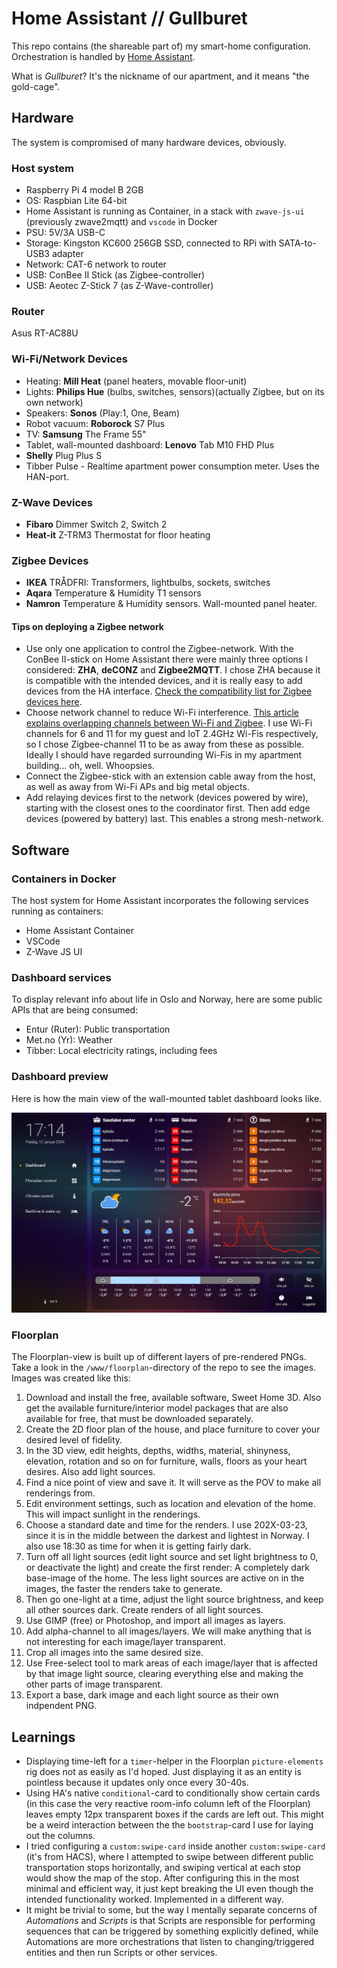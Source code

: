 # Home Assistant // Gullburet

This repo contains (the shareable part of) my smart-home configuration. Orchestration is handled by [Home Assistant](https://www.home-assistant.io/). 

What is *Gullburet*? It's the nickname of our apartment, and it means "the gold-cage".

## Hardware

The system is compromised of many hardware devices, obviously. 

### Host system
- Raspberry Pi 4 model B 2GB
- OS: Raspbian Lite 64-bit
- Home Assistant is running as Container, in a stack with `zwave-js-ui` (previously zwave2mqtt) and `vscode` in Docker
- PSU: 5V/3A USB-C
- Storage: Kingston KC600 256GB SSD, connected to RPi with SATA-to-USB3 adapter
- Network: CAT-6 network to router
- USB: ConBee II Stick (as Zigbee-controller)
- USB: Aeotec Z-Stick 7 (as Z-Wave-controller)

### Router
Asus RT-AC88U

### Wi-Fi/Network Devices
- Heating: **Mill Heat** (panel heaters, movable floor-unit)
- Lights: **Philips Hue** (bulbs, switches, sensors)(actually Zigbee, but on its own network)
- Speakers: **Sonos** (Play:1, One, Beam)
- Robot vacuum: **Roborock** S7 Plus
- TV: **Samsung** The Frame 55"
- Tablet, wall-mounted dashboard: **Lenovo** Tab M10 FHD Plus
- **Shelly** Plug Plus S
- Tibber Pulse - Realtime apartment power consumption meter. Uses the HAN-port.

### Z-Wave Devices
- **Fibaro** Dimmer Switch 2, Switch 2
- **Heat-it** Z-TRM3 Thermostat for floor heating

### Zigbee Devices
- **IKEA** TRÅDFRI: Transformers, lightbulbs, sockets, switches
- **Aqara** Temperature & Humidity T1 sensors
- **Namron** Temperature & Humidity sensors. Wall-mounted panel heater.

#### Tips on deploying a Zigbee network

- Use only one application to control the Zigbee-network. With the ConBee II-stick on Home Assistant there were mainly three options I considered: **ZHA**, **deCONZ** and **Zigbee2MQTT**. I chose ZHA because it is compatible with the intended devices, and it is really easy to add devices from the HA interface. [Check the compatibility list for Zigbee devices here](https://zigbee.blakadder.com/all.html).
- Choose network channel to reduce Wi-Fi interference. [This article explains overlapping channels between Wi-Fi and Zigbee](https://www.metageek.com/training/resources/zigbee-wifi-coexistence/). I use Wi-Fi channels for 6 and 11 for my guest and IoT 2.4GHz Wi-Fis respectively, so I chose Zigbee-channel 11 to be as away from these as possible. Ideally I should have regarded surrounding Wi-Fis in my apartment building... oh, well. Whoopsies.
- Connect the Zigbee-stick with an extension cable away from the host, as well as away from Wi-Fi APs and big metal objects.
- Add relaying devices first to the network (devices powered by wire), starting with the closest ones to the coordinator first. Then add edge devices (powered by battery) last. This enables a strong mesh-network.

## Software 

### Containers in Docker

The host system for Home Assistant incorporates the following services running as containers:
- Home Assistant Container
- VSCode
- Z-Wave JS UI

### Dashboard services
To display relevant info about life in Oslo and Norway, here are some public APIs that are being consumed:
- Entur (Ruter): Public transportation
- Met.no (Yr): Weather
- Tibber: Local electricity ratings, including fees

### Dashboard preview

Here is how the main view of the wall-mounted tablet dashboard looks like.

![Wall-mounted tablet dashboard main view](./www/docs/overview-dashboard.png)

### Floorplan

The Floorplan-view is built up of different layers of pre-rendered PNGs. Take a look in the `/www/floorplan`-directory of the repo to see the images. Images was created like this:
1. Download and install the free, available software, Sweet Home 3D. Also get the available furniture/interior model packages that are also available for free, that must be downloaded separately.
2. Create the 2D floor plan of the house, and place furniture to cover your desired level of fidelity.
3. In the 3D view, edit heights, depths, widths, material, shinyness, elevation, rotation and so on for furniture, walls, floors as your heart desires. Also add light sources.
4. Find a nice point of view and save it. It will serve as the POV to make all renderings from.
5. Edit environment settings, such as location and elevation of the home. This will impact sunlight in the renderings.
6. Choose a standard date and time for the renders. I use 202X-03-23, since it is in the middle between the darkest and lightest in Norway. I also use 18:30 as time for when it is getting fairly dark.
7. Turn off all light sources (edit light source and set light brightness to 0, or deactivate the light) and create the first render: A completely dark base-image of the home. The less light sources are active on in the images, the faster the renders take to generate.
8. Then go one-light at a time, adjust the light source brightness, and keep all other sources dark. Create renders of all light sources.
9. Use GIMP (free) or Photoshop, and import all images as layers.
10. Add alpha-channel to all images/layers. We will make anything that is not interesting for each image/layer transparent.
11. Crop all images into the same desired size.
12. Use Free-select tool to mark areas of each image/layer that is affected by that image light source, clearing everything else and making the other parts of image transparent.
13. Export a base, dark image and each light source as their own indpendent PNG.

## Learnings

- Displaying time-left for a `timer`-helper in the Floorplan `picture-elements` rig does not as easily as I'd hoped. Just displaying it as an entity is pointless because it updates only once every 30-40s.
- Using HA's native `conditional`-card to conditionally show certain cards (in this case the very reactive room-info column left of the Floorplan) leaves empty 12px transparent boxes if the cards are left out. This might be a weird interaction between the the `bootstrap`-card I use for laying out the columns.
- I tried configuring a `custom:swipe-card` inside another `custom:swipe-card` (it's from HACS), where I attempted to swipe between different public transportation stops horizontally, and swiping vertical at each stop would show the map of the stop. After configuring this in the most minimal and efficient way, it just kept breaking the UI even though the intended functionality worked. Implemented in a different way.
- It might be trivial to some, but the way I mentally separate concerns of *Automations* and *Scripts* is that Scripts are responsible for performing sequences that can be triggered by something explicitly defined, while Automations are more orchestrations that listen to changing/triggered entities and then run Scripts or other services.